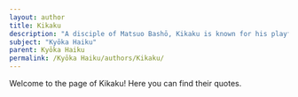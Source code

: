 ```yaml
---
layout: author
title: Kikaku
description: "A disciple of Matsuo Bashō, Kikaku is known for his playful and bold haiku that captures the essence of nature, often infused with laughter and wit, which fits within the realm of Kyōka."
subject: "Kyōka Haiku"
parent: Kyōka Haiku
permalink: /Kyōka Haiku/authors/Kikaku/
---
```


Welcome to the page of Kikaku! Here you can find their quotes.
